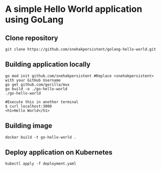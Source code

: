 # A simple Hello World application using GoLang

## Clone repository
```
git clone https://github.com/snehakpersistent/golang-hello-world.git
```

## Building application locally
```
go mod init github.com/snehakpersistent #Replace <snehakpersistent> with your GitHub Username
go get github.com/gorilla/mux
go build -o ./go-hello-world
./go-hello-world

#Execute this in another terminal
$ curl localhost:3000 
<h1>Hello World</h1>
```

## Building image 
```
docker build -t go-hello-world .
```

## Deploy application on Kubernetes
```
kubectl apply -f deployment.yaml
```
